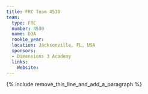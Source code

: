 ```yaml
---
title: FRC Team 4530
team:
  type: FRC
  number: 4530
  name: D3A
  rookie_year:
  location: Jacksonville, FL, USA
  sponsors:
  - Dimensions 3 Academy
  links:
    Website:
---
```


{% include remove_this_line_and_add_a_paragraph %}